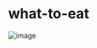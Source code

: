 # what-to-eat
![image](https://user-images.githubusercontent.com/49315208/178786938-59fb128f-920c-445f-8326-a638c014c6db.png)
